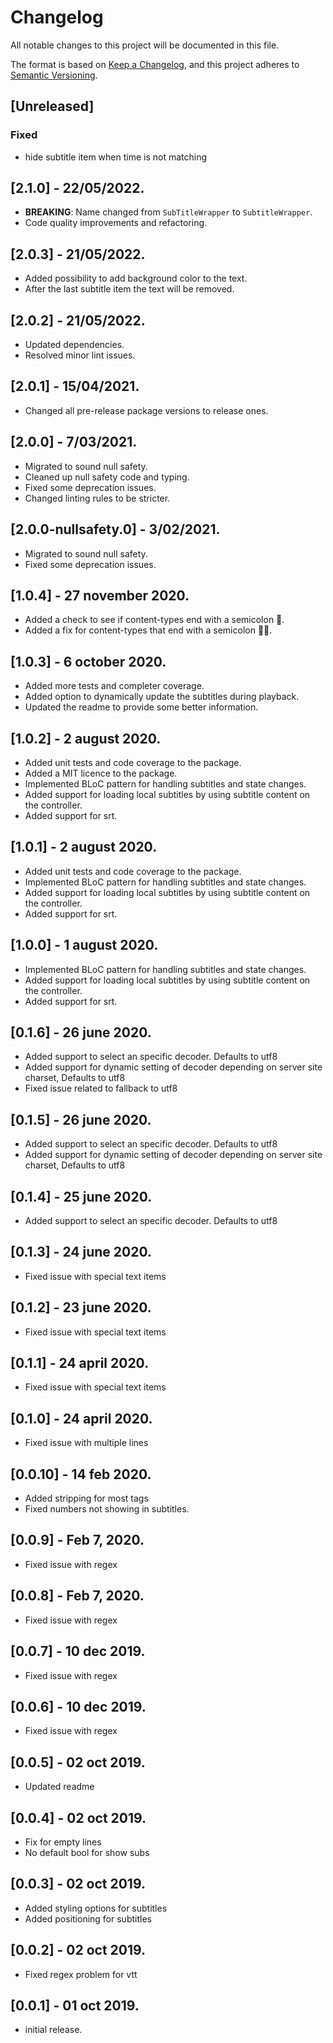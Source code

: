 # Changelog

All notable changes to this project will be documented in this file.

The format is based on [Keep a Changelog](https://keepachangelog.com/en/1.0.0/),
and this project adheres to [Semantic Versioning](https://semver.org/spec/v2.0.0.html).

## [Unreleased]

### Fixed
-  hide subtitle item when time is not matching


## [2.1.0] - 22/05/2022.

- **BREAKING**: Name changed from `SubTitleWrapper` to `SubtitleWrapper`.
- Code quality improvements and refactoring.

## [2.0.3] - 21/05/2022.

- Added possibility to add background color to the text.
- After the last subtitle item the text will be removed.

## [2.0.2] - 21/05/2022.

- Updated dependencies. 
- Resolved minor lint issues.

## [2.0.1] - 15/04/2021.

- Changed all pre-release package versions to release ones.

## [2.0.0] - 7/03/2021.

- Migrated to sound null safety.
- Cleaned up null safety code and typing.
- Fixed some deprecation issues.
- Changed linting rules to be stricter.

## [2.0.0-nullsafety.0] - 3/02/2021.

- Migrated to sound null safety.
- Fixed some deprecation issues.

## [1.0.4] - 27 november 2020.

- Added a check to see if content-types end with a semicolon 👀.  
- Added a fix for content-types that end with a semicolon 👨‍🔧.

## [1.0.3] - 6 october 2020.

- Added more tests and completer coverage.
- Added option to dynamically update the subtitles during playback. 
- Updated the readme to provide some better information.

## [1.0.2] - 2 august 2020.

- Added unit tests and code coverage to the package.
- Added a MIT licence to the package.
- Implemented BLoC pattern for handling subtitles and state changes.
- Added support for loading local subtitles by using subtitle content on the controller.
- Added support for srt.

## [1.0.1] - 2 august 2020.

- Added unit tests and code coverage to the package.
- Implemented BLoC pattern for handling subtitles and state changes.
- Added support for loading local subtitles by using subtitle content on the controller.
- Added support for srt.

## [1.0.0] - 1 august 2020.

- Implemented BLoC pattern for handling subtitles and state changes.
- Added support for loading local subtitles by using subtitle content on the controller.
- Added support for srt.

## [0.1.6] - 26 june 2020.

- Added support to select an specific decoder. Defaults to utf8
- Added support for dynamic setting of decoder depending on server site charset, Defaults to utf8
- Fixed issue related to fallback to utf8

## [0.1.5] - 26 june 2020.

- Added support to select an specific decoder. Defaults to utf8
- Added support for dynamic setting of decoder depending on server site charset, Defaults to utf8

## [0.1.4] - 25 june 2020.

- Added support to select an specific decoder. Defaults to utf8

## [0.1.3] - 24 june 2020.

- Fixed issue with special text items

## [0.1.2] - 23 june 2020.

- Fixed issue with special text items

## [0.1.1] - 24 april 2020.

- Fixed issue with special text items

## [0.1.0] - 24 april 2020.

- Fixed issue with multiple lines

## [0.0.10] - 14 feb 2020.

- Added stripping for most tags
- Fixed numbers not showing in subtitles.

## [0.0.9] - Feb 7, 2020.

- Fixed issue with regex

## [0.0.8] - Feb 7, 2020.

- Fixed issue with regex

## [0.0.7] - 10 dec 2019.

- Fixed issue with regex

## [0.0.6] - 10 dec 2019.

- Fixed issue with regex

## [0.0.5] - 02 oct 2019.

- Updated readme 

## [0.0.4] - 02 oct 2019.

- Fix for empty lines
- No default bool for show subs

## [0.0.3] - 02 oct 2019.

- Added styling options for subtitles 
- Added positioning for subtitles 

## [0.0.2] - 02 oct 2019.

- Fixed regex problem for vtt

## [0.0.1] - 01 oct 2019.

- initial release.
